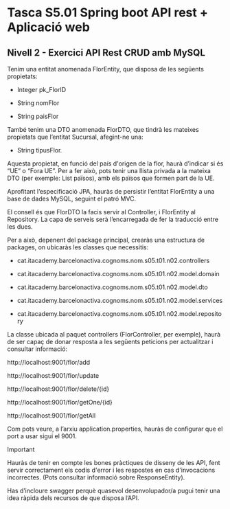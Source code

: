 # Tasca S5.01 Spring boot API rest + Aplicació web

## Nivell 2 - Exercici API Rest CRUD amb MySQL

Tenim una entitat anomenada FlorEntity, que disposa de les següents propietats:

- Integer pk_FlorID

- String nomFlor

- String paisFlor

 

També tenim una DTO anomenada FlorDTO, que tindrà les mateixes propietats que l’entitat Sucursal, afegint-ne una:

- String tipusFlor.

Aquesta propietat, en funció del país d'origen de la flor, haurà d’indicar si és “UE” o “Fora UE”. Per a fer això, pots tenir una llista privada a la mateixa DTO (per exemple: List<String> països), amb els països que formen part de la UE.

Aprofitant l’especificació JPA, hauràs de persistir l’entitat FlorEntity a una base de dades MySQL, seguint el patró MVC.

El consell és que FlorDTO la facis servir al Controller, i FlorEntity al Repository. La capa de serveis serà l’encarregada de fer la traducció entre les dues.

Per a això, depenent del package principal, crearàs una estructura de packages, on ubicaràs les classes que necessitis:

- cat.itacademy.barcelonactiva.cognoms.nom.s05.t01.n02.controllers

- cat.itacademy.barcelonactiva.cognoms.nom.s05.t01.n02.model.domain

- cat.itacademy.barcelonactiva.cognoms.nom.s05.t01.n02.model.dto

- cat.itacademy.barcelonactiva.cognoms.nom.s05.t01.n02.model.services

- cat.itacademy.barcelonactiva.cognoms.nom.s05.t01.n02.model.repository

La classe ubicada al paquet controllers (FlorController, per exemple), haurà de ser capaç de donar resposta a les següents peticions per actualitzar i consultar informació:

http://localhost:9001/flor/add

http://localhost:9001/flor/update

http://localhost:9001/flor/delete/{id}

http://localhost:9001/flor/getOne/{id}

http://localhost:9001/flor/getAll

 

Com pots veure, a l’arxiu application.properties, hauràs de configurar que el port a usar sigui el 9001.

Important

Hauràs de tenir en compte les bones pràctiques de disseny de les API, fent servir correctament els codis d'error i les respostes en cas d'invocacions incorrectes. (Pots consultar informació sobre ResponseEntity).

Has d’incloure swagger perquè quasevol desenvolupador/a pugui tenir una idea ràpida dels recursos de que disposa l’API.
